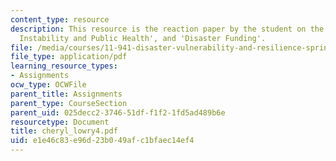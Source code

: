 ```yaml
---
content_type: resource
description: This resource is the reaction paper by the student on the topics 'Climate
  Instability and Public Health', and 'Disaster Funding'.
file: /media/courses/11-941-disaster-vulnerability-and-resilience-spring-2005/e1e46c83e96d23b049afc1bfaec14ef4_cheryl_lowry4.pdf
file_type: application/pdf
learning_resource_types:
- Assignments
ocw_type: OCWFile
parent_title: Assignments
parent_type: CourseSection
parent_uid: 025decc2-3746-51df-f1f2-1fd5ad489b6e
resourcetype: Document
title: cheryl_lowry4.pdf
uid: e1e46c83-e96d-23b0-49af-c1bfaec14ef4
---
```

